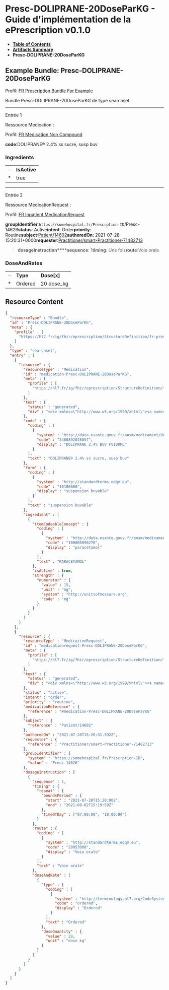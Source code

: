 # Presc-DOLIPRANE-20DoseParKG - Guide d'implémentation de la ePrescription v0.1.0

* [**Table of Contents**](toc.md)
* [**Artifacts Summary**](artifacts.md)
* **Presc-DOLIPRANE-20DoseParKG**

## Example Bundle: Presc-DOLIPRANE-20DoseParKG

Profil: [FR Prescription Bundle For Example](StructureDefinition-fr-prescription-bundle-for-example.md)

Bundle Presc-DOLIPRANE-20DoseParKG de type searchset

-------

Entrée 1

Ressource Medication :

> 

Profil: [FR Medication Non Compound](StructureDefinition-fr-medication-noncompound.md)

**code**:DOLIPRANE® 2.4% ss sucre, susp buv

### Ingredients

| | |
| :--- | :--- |
| - | **IsActive** |
| * | true |


-------

Entrée 2

Ressource MedicationRequest :

> 

Profil: [FR Inpatient MedicationRequest](StructureDefinition-fr-inpatient-medicationrequest.md)

**groupIdentifier**:`https://somehospital.fr/Prescrption-ID`/Presc-14626**status**: Active**intent**: Order**priority**: Routine**subject**:[Patient/14602](Patient/14602)**authoredOn**: 2021-07-28 15:20:31+0000**requester**:[Practitioner/smart-Practitioner-71482713](Practitioner/smart-Practitioner-71482713)
> **dosageInstruction****sequence**: 1**timing**: Une fois**route**:Voie orale

### DoseAndRates

| | | |
| :--- | :--- | :--- |
| - | **Type** | **Dose[x]** |
| * | Ordered | 20 dose_kg |





## Resource Content

```json
{
  "resourceType" : "Bundle",
  "id" : "Presc-DOLIPRANE-20DoseParKG",
  "meta" : {
    "profile" : [
      "https://hl7.fr/ig/fhir/eprescription/StructureDefinition/fr-prescription-bundle-for-example"
    ]
  },
  "type" : "searchset",
  "entry" : [
    {
      "resource" : {
        "resourceType" : "Medication",
        "id" : "medication-Presc-DOLIPRANE-20DoseParKG",
        "meta" : {
          "profile" : [
            "https://hl7.fr/ig/fhir/eprescription/StructureDefinition/fr-medication-noncompound"
          ]
        },
        "text" : {
          "status" : "generated",
          "div" : "<div xmlns=\"http://www.w3.org/1999/xhtml\"><a name=\"Medication_medication-Presc-DOLIPRANE-20DoseParKG\"> </a><p class=\"res-header-id\"><b>Narratif généré : Médication medication-Presc-DOLIPRANE-20DoseParKG</b></p><a name=\"medication-Presc-DOLIPRANE-20DoseParKG\"> </a><a name=\"hcmedication-Presc-DOLIPRANE-20DoseParKG\"> </a><div style=\"display: inline-block; background-color: #d9e0e7; padding: 6px; margin: 4px; border: 1px solid #8da1b4; border-radius: 5px; line-height: 60%\"><p style=\"margin-bottom: 0px\"/><p style=\"margin-bottom: 0px\">Profil: <a href=\"StructureDefinition-fr-medication-noncompound.html\">FR Medication Non Compound</a></p></div><p><b>code</b>: <span title=\"Codes :{http://data.esante.gouv.fr/ansm/medicament/UCD 3400892028057}\">DOLIPRANE® 2.4% ss sucre, susp buv</span></p><p><b>form</b>: <span title=\"Codes :{http://standardterms.edqm.eu 10106000}\">suspension buvable</span></p><p><b style=\"color: maroon\">Exception Generating Narrative: Cannot invoke &quot;org.hl7.fhir.r5.renderers.utils.ResourceWrapper.has(String)&quot; because &quot;q&quot; is null </b></p></div>"
        },
        "code" : {
          "coding" : [
            {
              "system" : "http://data.esante.gouv.fr/ansm/medicament/UCD",
              "code" : "3400892028057",
              "display" : "DOLIPRANE 2,4% BUV FV100ML"
            }
          ],
          "text" : "DOLIPRANE® 2.4% ss sucre, susp buv"
        },
        "form" : {
          "coding" : [
            {
              "system" : "http://standardterms.edqm.eu",
              "code" : "10106000",
              "display" : "suspension buvable"
            }
          ],
          "text" : "suspension buvable"
        },
        "ingredient" : [
          {
            "itemCodeableConcept" : {
              "coding" : [
                {
                  "system" : "http://data.esante.gouv.fr/ansm/medicament/codeSMS",
                  "code" : "100000090270",
                  "display" : "paracétamol"
                }
              ],
              "text" : "PARACETAMOL"
            },
            "isActive" : true,
            "strength" : {
              "numerator" : {
                "value" : 15,
                "unit" : "mg",
                "system" : "http://unitsofmeasure.org",
                "code" : "mg"
              }
            }
          }
        ]
      }
    },
    {
      "resource" : {
        "resourceType" : "MedicationRequest",
        "id" : "medicationrequest-Presc-DOLIPRANE-20DoseParKG",
        "meta" : {
          "profile" : [
            "https://hl7.fr/ig/fhir/eprescription/StructureDefinition/fr-inpatient-medicationrequest"
          ]
        },
        "text" : {
          "status" : "generated",
          "div" : "<div xmlns=\"http://www.w3.org/1999/xhtml\"><a name=\"MedicationRequest_medicationrequest-Presc-DOLIPRANE-20DoseParKG\"> </a><p class=\"res-header-id\"><b>Narratif généré : PrescriptionMédicamenteuseTODO medicationrequest-Presc-DOLIPRANE-20DoseParKG</b></p><a name=\"medicationrequest-Presc-DOLIPRANE-20DoseParKG\"> </a><a name=\"hcmedicationrequest-Presc-DOLIPRANE-20DoseParKG\"> </a><div style=\"display: inline-block; background-color: #d9e0e7; padding: 6px; margin: 4px; border: 1px solid #8da1b4; border-radius: 5px; line-height: 60%\"><p style=\"margin-bottom: 0px\"/><p style=\"margin-bottom: 0px\">Profil: <a href=\"StructureDefinition-fr-inpatient-medicationrequest.html\">FR Inpatient MedicationRequest</a></p></div><p><b>status</b>: Active</p><p><b>intent</b>: Order</p><p><b>priority</b>: Routine</p><p><b>medication</b>: <code>#medication-Presc-DOLIPRANE-20DoseParKG</code></p><p><b>subject</b>: <a href=\"Patient/14602\">Patient/14602</a></p><p><b>authoredOn</b>: 2021-07-28 15:20:31+0000</p><p><b>requester</b>: <a href=\"Practitioner/smart-Practitioner-71482713\">Practitioner/smart-Practitioner-71482713</a></p><p><b>groupIdentifier</b>: <code>https://somehospital.fr/Prescrption-ID</code>/Presc-14626</p><blockquote><p><b>dosageInstruction</b></p><p><b>sequence</b>: 1</p><p><b>timing</b>: Une fois</p><p><b>route</b>: <span title=\"Codes :{http://standardterms.edqm.eu 20053000}\">Voie orale</span></p><h3>DoseAndRates</h3><table class=\"grid\"><tr><td style=\"display: none\">-</td><td><b>Type</b></td><td><b>Dose[x]</b></td></tr><tr><td style=\"display: none\">*</td><td><span title=\"Codes :{http://terminology.hl7.org/CodeSystem/dose-rate-type ordered}\">Ordered</span></td><td>20 dose_kg</td></tr></table></blockquote></div>"
        },
        "status" : "active",
        "intent" : "order",
        "priority" : "routine",
        "medicationReference" : {
          "reference" : "#medication-Presc-DOLIPRANE-20DoseParKG"
        },
        "subject" : {
          "reference" : "Patient/14602"
        },
        "authoredOn" : "2021-07-28T15:20:31.592Z",
        "requester" : {
          "reference" : "Practitioner/smart-Practitioner-71482713"
        },
        "groupIdentifier" : {
          "system" : "https://somehospital.fr/Prescrption-ID",
          "value" : "Presc-14626"
        },
        "dosageInstruction" : [
          {
            "sequence" : 1,
            "timing" : {
              "repeat" : {
                "boundsPeriod" : {
                  "start" : "2021-07-28T15:20:00Z",
                  "end" : "2021-08-02T15:19:59Z"
                },
                "timeOfDay" : ["07:00:00", "18:00:00"]
              }
            },
            "route" : {
              "coding" : [
                {
                  "system" : "http://standardterms.edqm.eu",
                  "code" : "20053000",
                  "display" : "Voie orale"
                }
              ],
              "text" : "Voie orale"
            },
            "doseAndRate" : [
              {
                "type" : {
                  "coding" : [
                    {
                      "system" : "http://terminology.hl7.org/CodeSystem/dose-rate-type",
                      "code" : "ordered",
                      "display" : "Ordered"
                    }
                  ],
                  "text" : "Ordered"
                },
                "doseQuantity" : {
                  "value" : 20,
                  "unit" : "dose_kg"
                }
              }
            ]
          }
        ]
      }
    }
  ]
}

```
